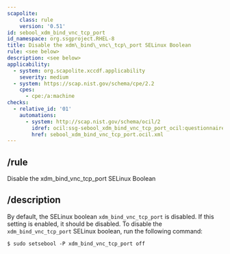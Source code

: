 ```yaml
---
scapolite:
    class: rule
    version: '0.51'
id: sebool_xdm_bind_vnc_tcp_port
id_namespace: org.ssgproject.RHEL-8
title: Disable the xdm\_bind\_vnc\_tcp\_port SELinux Boolean
rule: <see below>
description: <see below>
applicability:
  - system: org.scapolite.xccdf.applicability
    severity: medium
  - system: https://scap.nist.gov/schema/cpe/2.2
    cpes:
      - cpe:/a:machine
checks:
  - relative_id: '01'
    automations:
      - system: http://scap.nist.gov/schema/ocil/2
        idref: ocil:ssg-sebool_xdm_bind_vnc_tcp_port_ocil:questionnaire:1
        href: sebool_xdm_bind_vnc_tcp_port.ocil.xml
---
```



## /rule

Disable the xdm\_bind\_vnc\_tcp\_port SELinux Boolean

## /description

By
default, the SELinux boolean `xdm_bind_vnc_tcp_port` is disabled. If
this setting is enabled, it should be disabled. To disable the
`xdm_bind_vnc_tcp_port` SELinux boolean, run the following command:

``` 
$ sudo setsebool -P xdm_bind_vnc_tcp_port off
```
